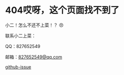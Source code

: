 # 404哎呀，这个页面找不到了

小二！怎么不还不上菜！？ 😠


联系小二上菜：

QQ：827652549

邮箱：827652549@qq.com

[github-issue](https://github.com/827652549/junkine-home/issues)
